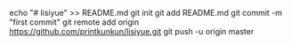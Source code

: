 echo "# lisiyue" >> README.md
git init
git add README.md
git commit -m "first commit"
git remote add origin https://github.com/printkunkun/lisiyue.git
git push -u origin master